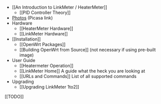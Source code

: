 * [[An Introduction to LinkMeter / HeaterMeter]]
    * [[PID Controller Theory]]
* [Photos](https://picasaweb.google.com/capnbry/HeaterMeter) (Picasa link)
* Hardware
    * [[HeaterMeter Hardware]]
    * [[LinkMeter Hardware]] 
* [[Installation]]
    * [[OpenWrt Packages]]
    * [[Building OpenWrt from Source]] (not necessary if using pre-built image)
* User Guide
    * [[Heatermeter Operation]]
    * [[LinkMeter Home]] A guide what the heck you are looking at
    * [[URLs and Commands]] List of all supported commands
* Upgrading
    * [[Upgrading LinkMeter 1to2]]

[[TODO]]